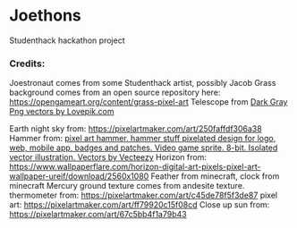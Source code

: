 # Joethons
Studenthack hackathon project


### Credits:
Joestronaut comes from some Studenthack artist, possibly Jacob
Grass background comes from an open source repository here: https://opengameart.org/content/grass-pixel-art
Telescope from <a href="https://lovepik.com/images/png-dark-gray.html">Dark Gray Png vectors by Lovepik.com</a>

Earth night sky from: https://pixelartmaker.com/art/250faffdf306a38
Hammer from: <a href="https://www.vecteezy.com/vector-art/24212734-pixel-art-hammer-hammer-stuff-pixelated-design-for-logo-web-mobile-app-badges-and-patches-video-game-sprite-8-bit-isolated-vector-illustration">pixel art hammer. hammer stuff pixelated design for logo, web, mobile app, badges and patches. Video game sprite. 8-bit. Isolated vector illustration. Vectors by Vecteezy</a>
Horizon from: https://www.wallpaperflare.com/horizon-digital-art-pixels-pixel-art-wallpaper-ureif/download/2560x1080
Feather from minecraft,
clock from minecraft
Mercury ground texture comes from andesite texture.
thermometer from: https://pixelartmaker.com/art/c45de78f5f3de87
pixel art: https://pixelartmaker.com/art/ff79920c15f08cd
Close up sun from: https://pixelartmaker.com/art/67c5bb4f1a79b43
